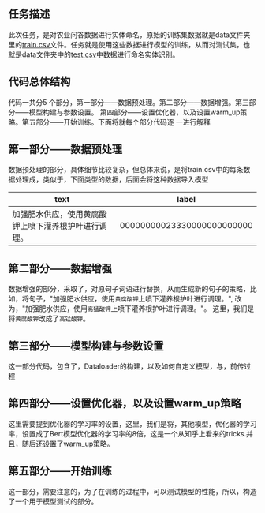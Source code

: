 ## 任务描述
此次任务，是对农业问答数据进行实体命名，原始的训练集数据就是data文件夹里的[train.csv](https://github.com/791092214/agricuture_named_entity_recognition/blob/master/data/train.csv)文件。任务就是使用这些数据进行模型的训练，从而对测试集，也就是data文件夹中的[test.csv](https://github.com/791092214/agricuture_named_entity_recognition/blob/master/data/test.csv)中数据进行命名实体识别。

## 代码总体结构
代码一共分5 个部分，第一部分——数据预处理。第二部分——数据增强。第三部分——模型构建与参数设置。 第四部分——设置优化器，以及设置warm_up策略。第五部分——开始训练。下面将就每个部分代码逐   一进行解释

## 第一部分——数据预处理
数据预处理的部分，具体细节比较复杂，但总体来说，是将train.csv中的每条数据处理成，类似于，下面类型的数据，后面会将这种数据导入模型

| text  | label |
|----------------------------------------------------|:---:|
| 加强肥水供应，使用黄腐酸钾上喷下灌养根护叶进行调理。 |00000000023330000000000000|

## 第二部分——数据增强
数据增强的部分，采取了，对原句子词语进行替换，从而生成新的句子的策略，比如，将句子，"加强肥水供应，使用`黄腐酸钾`上喷下灌养根护叶进行调理。", 改为，"加强肥水供应，使用`高猛酸钾`上喷下灌养根护叶进行调理。"。 这里，我们是将`黄腐酸钾`改成了`高锰酸钾`。

## 第三部分——模型构建与参数设置
这一部分代码，包含了，Dataloader的构建，以及如何自定义模型，与，前传过程

## 第四部分——设置优化器，以及设置warm_up策略
这里需要提到优化器的学习率的设置，这里，我们是将，其他模型，优化器的学习率，设置成了Bert模型优化器的学习率的8倍，这是一个从知乎上看来的tricks.并且，随后还设置了warm_up策略。

## 第五部分——开始训练
这一部分，需要注意的，为了在训练的过程中，可以测试模型的性能，所以，构造了一个用于模型测试的部分。




